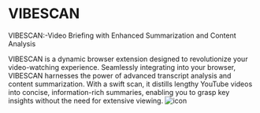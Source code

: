 # VIBESCAN
VIBESCAN:-Video Briefing with Enhanced Summarization and Content Analysis

VIBESCAN is a dynamic browser extension designed to revolutionize your video-watching experience. Seamlessly integrating into your browser, VIBESCAN harnesses the power of advanced transcript analysis and content summarization. With a swift scan, it distills lengthy YouTube videos into concise, information-rich summaries, enabling you to grasp key insights without the need for extensive viewing.
![icon](https://github.com/DhruvTyagi18/VIBESCAN/assets/92265404/b3d9c3a8-bece-4050-92c0-06fee14b3cf5)

